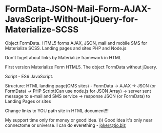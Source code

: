# FormData-JSON-Mail-Form-AJAX-JavaScript-Without-jQuery-for-Materialize-SCSS
Object FormData. HTML5 forms AJAX, JSON, mail and mobile SMS for Materialize SCSS. Landing pages and sites PHP and Node.js

Don't foget about links by Materialize framework in HTML

First version Materialize Form HTML5.
The object FormData without jQuery.
 
 Script - ES6 JavaScript.

 Structure:
HTML landing page(CMS sites) - FormData -> AJAX -> JSON (or FormData) -> PHP Script(Can use node.js for JSON Array) -> server sent message to e-mail and SMS service -> response JSON (or FormData) to Landing Pages or sites

Change links to YOU path site in HTML document!!!

My support time only for money or good idea. )))
Good idea it's only near connectome or universe.
I can do everething - joker@tjo.biz
